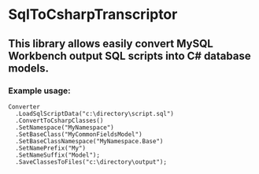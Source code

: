 # SqlToCsharpTranscriptor

## This library allows easily convert MySQL Workbench output SQL scripts into C# database models.

### Example usage:
```
Converter
  .LoadSqlScriptData("c:\directory\script.sql")
  .ConvertToCsharpClasses()
  .SetNamespace("MyNamespace")
  .SetBaseClass("MyCommonFieldsModel")
  .SetBaseClassNamespace("MyNamespace.Base")
  .SetNamePrefix("My")
  .SetNameSuffix("Model");
  .SaveClassesToFiles("c:\directory\output");
```
